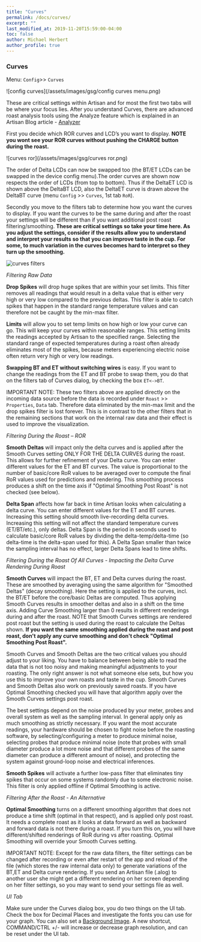 ```yaml
---
title: "Curves"
permalink: /docs/curves/
excerpt: ""
last_modified_at: 2019-11-20T15:59:00-04:00
toc: false
author: Michael Herbert
author_profile: true
---
```


### Curves

Menu: `Config`>> `Curves`

![config curves](/assets/images/gsg/config curves menu.png)

These are critical settings within Artisan and for most the first two tabs will be where your focus lies.  After you understand Curves, there are advanced roast analysis tools using the Analyze feature which is explained in an Artisan Blog article - [Analyzer](https://artisan-roasterscope.blogspot.com/2019/11/analyzer.html)

First you decide which ROR curves and LCD’s you want to display.  **NOTE you wont see your ROR curves without pushing the CHARGE button during the roast.** 

![curves ror](/assets/images/gsg/curves ror.png)

The order of Delta LCDs can now be swapped too (the BT/ET LCDs can be swapped in the device config menu).The order curves are shown now respects the order of LCDs (from top to bottom). Thus if the DeltaET LCD is shown above the DeltaBT LCD, also the DeltaET curve is drawn above the DeltaBT curve (menu `Config` >> `Curves`, 1st tab `RoR`).    

Secondly you move to the filters tab to determine how you want the curves to display.  If you want the curves to be the same during and after the roast your settings will be different than if you want additional post roast filtering/smoothing. **These are critical settings so take your time here.  As you adjust the settings, consider if the results allow you to understand and interpret your results so that you can improve taste in the cup.  For some, to much variation in the curves becomes hard to interpret so they turn up the smoothing.**

![curves filters](/assets/images/gsg/curves-filters.png)


*Filtering Raw Data*

**Drop Spikes** will drop huge spikes that are within your set limits. This filter removes all readings that would result in a delta value that is either very high or very low compared to the previous deltas. This filter is able to catch spikes that happen in the standard range temperature values and can therefore not be caught by the min-max filter.

**Limits** will allow you to set temp limits on how high or low your curve can go.  This will keep your curves within reasonable ranges.  This setting limits the readings accepted by Artisan to the specified range. Selecting the standard range of expected temperatures during a roast often already eliminates most of the spikes, because meters experiencing electric noise often return very high or very low readings.

**Swapping BT and ET without switching wires** is easy.  If you want to change the readings from the ET and BT probe to swap them, you do that on the filters tab of Curves dialog, by checking the box `ET<->BT`.



IMPORTANT NOTE:  These two filters above are applied directly on the incoming data source before the data is recorded under `Roast` >> `Properties`, `Data` tab. Therefore data eliminated by the min-max limit and the drop spikes filter is lost forever. This is in contrast to the other filters that in the remaining sections that work on the internal raw data and their effect is used to improve the visualization.

*Filtering During the Roast – ROR*

**Smooth Deltas** will impact only the delta curves and is applied after the Smooth Curves setting ONLY FOR THE DELTA CURVES during the roast.  This allows for further refinement of your Delta curve.  You can enter different values for the ET and BT curves.  The value is proportional to the number of basic/core RoR values to be averaged over to compute the final RoR values used for predictions and rendering. This smoothing process produces a shift on the time axis if "Optimal Smoothing Post Roast" is not checked (see below).

**Delta Span** affects how far back in time Artisan looks when calculating a delta curve. You can enter different values for the ET and BT curves.   Increasing this setting should smooth live-recording delta curves. Increasing this setting will not affect the standard temperature curves (ET/BT/etc.), only deltas. Delta Span is the period in seconds used to calculate basic/core RoR values by dividing the delta-temp/delta-time (so delta-time is the delta-span used for this). A Delta Span smaller than twice the sampling interval has no effect, larger Delta Spans lead to time shifts.

*Filtering During the Roast Of All Curves - Impacting the Delta Curve Rendering During Roast*

**Smooth Curves** will impact the BT, ET and Delta curves during the roast. These are smoothed by averaging using the same algorithm for "Smoothed Deltas" (decay smoothing). Here the setting is applied to the curves, incl. the BT/ET before the core/basic Deltas are computed. Thus applying Smooth Curves results in smoother deltas and also in a shift on the time axis. Adding Curve Smoothing larger than 0 results in different renderings during and after the roast.  NOTE that Smooth Curves settings are rendered post roast but the setting is used during the roast to calculate the Deltas shown.  **If you want the same smoothing applied during the roast and post roast, don't apply any curve smoothing and don't check "Optimal Smoothing Post Roast".**

Smooth Curves and Smooth Deltas are the two critical values you should adjust to your liking.  You have to balance between being able to read the data that is not too noisy and making meaningful adjustments to your roasting.  The only right answer is not what someone else sets, but how you use this to improve your own roasts and taste in the cup. Smooth Curves and Smooth Deltas also work on previously saved roasts.  If you have Optimal Smoothing checked you will have that algorithm apply over the Smooth Curves settings post roast.

The best settings depend on the noise produced by your meter, probes and overall system as well as the sampling interval. In general apply only as much smoothing as strictly necessary. If you want the most accurate readings, your hardware should be chosen to fight noise before the roasting software, by selecting/configuring a meter to produce minimal noise, selecting probes that produce minimal noise (note that probes with small diameter produce a lot more noise and that different probes of the same diameter can produce a different amount of noise), and protecting the system against ground-loop noise and electrical inferences.

**Smooth Spikes** will activate a further low-pass filter that eliminates tiny spikes that occur on some systems randomly due to some electronic noise. This filter is only applied offline if Optimal Smoothing is active.

*Filtering After the Roast - An Alternative*

**Optimal Smoothing** turns on a different smoothing algorithm that does not produce a time shift (optimal in that respect), and is applied only post roast.  It needs a complete roast as it looks at data forward as well as backward and forward data is not there during a roast.  If you turn this on, you will have different/shifted renderings of RoR during vs after roasting.  Optimal Smoothing will override your Smooth Curves setting.  


IMPORTANT NOTE:  Except for the raw data filters, the filter settings can be changed after recording or even after restart of the app and reload of the file (which stores the raw internal data only) to generate variations of the BT,ET and Delta curve rendering. If you send an Artisan file (.alog) to another user she might get a different rendering on her screen depending on her filter settings, so you may want to send your settings file as well.  

*UI Tab*

Make sure under the Curves dialog box, you do two things on the UI tab.  Check the box for Decimal Places and investigate the fonts you can use for your graph.  You can also set a [Background Image](https://artisan-scope.org/docs/colors/).  A new shortcut,  COMMAND/CTRL +/- will increase or decrease graph resolution, and can be reset under the UI tab.  
